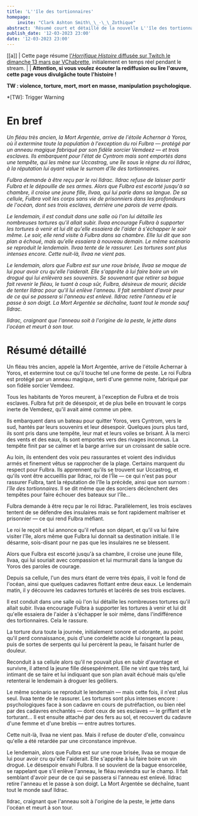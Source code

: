 ```yaml
---
title: 'L''île des tortionnaires'
homepage:
    invite: "Clark Ashton Smith\_\_·\_\_Zothique"
abstract: 'Résumé court et détaillé de la nouvelle L''île des tortionnaires, publiée par Clark Ashton Smith dans la collection Zothique !'
publish_date: '12-03-2023 23:00'
date: '12-03-2023 23:00'
---
```


[[a]]
| Cette page résume [l'_Horrifique Histoire_ diffusée sur Twitch le dimanche 13 mars par VChabrette](https://www.twitch.tv/videos/1763449858?t=01h15m26s), initialement en temps réel pendant le stream.
|
| **Attention, si vous voulez écouter la rediffusion ou lire l'œuvre, cette page vous divulgâche toute l'histoire !**

**TW : violence, torture, mort, mort en masse, manipulation psychologique.**

*[TW]: Trigger Warning

# En bref

_Un fléau très ancien, la Mort Argentée, arrive de l'étoile Achernar à Yoros, où il extermine toute la population à l'exception du roi Fulbra — protégé par un anneau magique fabriqué par son fidèle sorcier Vemdeez — et trois esclaves. Ils embarquent pour l'état de Cyntrom mais sont emportés dans une tempête, qui les mène sur Uccastrog, une île sous le règne du roi Ildrac, à la réputation lui ayant value le surnom d'île des tortionnaires._

_Fulbra demande à être reçu par le roi Ildrac. Ildrac refuse de laisser partir Fulbra et le dépouille de ses armes. Alors que Fulbra est escorté jusqu'à sa chambre, il croise une jeune fille, Ilvaa, qui lui parle dans sa langue. De sa cellule, Fulbra voit les corps sans vie de prisonniers dans les profondeurs de l'océan, dont ses trois esclaves, derrière une parois de verre épais._

_Le lendemain, il est conduit dans une salle où l'on lui détaille les nombreuses tortures qu'il allait subir. Ilvaa encourage Fulbra à supporter les tortures à venir et lui dit qu'elle essaiera de l'aider à s'échapper le soir même. Le soir, elle rend visite à Fulbra dans sa chambre. Elle lui dit que son plan a échoué, mais qu'elle essaiera à nouveau demain. Le même scénario se reproduit le lendemain. Ilvaa tente de le rassurer. Les tortures sont plus intenses encore. Cette nuit-là, Ilvaa ne vient pas._

_Le lendemain, alors que Fulbra est sur une roue brisée, Ilvaa se moque de lui pour avoir cru qu'elle l'aiderait. Elle s'apprête à lui faire boire un vin drogué qui lui enlèvera ses souvenirs. Se souvenant que retirer sa bague fait revenir le fléau, le tuant à coup sûr, Fulbra, désireux de mourir, décide de tenter Ildrac pour qu'il lui enlève l'anneau. Il fait semblant d'avoir peur de ce qui se passera si l'anneau est enlevé. Ildrac retire l'anneau et le passe à son doigt. La Mort Argentée se déchaîne, tuant tout le monde sauf Ildrac._

_Ildrac, craignant que l'anneau soit à l'origine de la peste, le jette dans l'océan et meurt à son tour._

# Résumé détaillé

Un fléau très ancien, appelé la Mort Argentée, arrive de l'étoile Achernar à Yoros, et extermine tout ce qu'il touche tel une forme de peste. Le roi Fulbra est protégé par un anneau magique, serti d'une gemme noire, fabriqué par son fidèle sorcier Vemdeez.

Tous les habitants de Yoros meurent, à l'exception de Fulbra et de trois esclaves. Fulbra fut prit de désespoir, et de plus belle en trouvant le corps inerte de Vemdeez, qu'il avait aimé comme un père.

Ils embarquent dans un bateau pour quitter Yoros, vers Cyntrom, vers le sud, hantés par leurs souvenirs et leur désespoir. Quelques jours plus tard, ils sont pris dans une tempête, leur mat et leurs voiles se brisant. À la merci des vents et des eaux, ils sont emportés vers des rivages inconnus. La tempête finit par se calmer et la barge arrive sur un croissant de sable ocre.

Au loin, ils entendent des voix peu rassurantes et voient des individus armés et finement vêtus se rapprocher de la plage. Certains marquent du respect pour Fulbra. Ils apprennent qu'ils se trouvent sur Uccastrog, et qu'ils vont être accueillis par Ildrac, roi de l'Île — ce qui n'est pas pour rassurer Fulbra, tant la réputation de l'île la précède, ainsi que son surnom : _l'île des tortionnaires_. Il se dit même que des sorciers déclenchent des tempêtes pour faire échouer des bateaux sur l'île…

Fulbra demande à être reçu par le roi Ildrac. Parallèlement, les trois esclaves tentent de se défendre des insulaires mais se font rapidement maîtriser et prisonnier — ce qui rend Fulbra méfiant.

Le roi le reçoit et lui annonce qu'il refuse son départ, et qu'il va lui faire visiter l'île, alors même que Fulbra lui donnait sa destination initiale. Il le désarme, sois-disant pour ne pas que les insulaires ne se blessent.

Alors que Fulbra est escorté jusqu'à sa chambre, il croise une jeune fille, Ilvaa, qui lui souriait avec compassion et lui murmurait dans la langue du Yoros des paroles de courage.

Depuis sa cellule, l'un des murs étant de verre très épais, il voit le fond de l'océan, ainsi que quelques cadavres flottant entre deux eaux. Le lendemain matin, il y découvre les cadavres torturés et lacérés de ses trois esclaves.

Il est conduit dans une salle où l'on lui détaille les nombreuses tortures qu'il allait subir. Ilvaa encourage Fulbra à supporter les tortures à venir et lui dit qu'elle essaiera de l'aider à s'échapper le soir même, dans l'indifférence des tortionnaires. Cela le rassure.

La torture dura toute la journée, initialement sonore et odorante, au point qu'il perd connaissance, puis d'une cordelette acide lui rongeant la peau, puis de sortes de serpents qui lui percèrent la peau, le faisant hurler de douleur.

Reconduit à sa cellule alors qu'il ne pouvait plus en subir d'avantage et survivre, il attend la jeune fille désespérément. Elle ne vint que très tard, lui intimant de se taire et lui indiquant que son plan avait échoué mais qu'elle retenterai le lendemain à droguer les geôliers.

Le même scénario se reproduit le lendemain — mais cette fois, il n'est plus seul. Ilvaa tente de le rassurer. Les tortures sont plus intenses encore : psychologiques face à son cadavre en cours de putréfaction, ou bien réel par des cadavres enchantés — dont ceux de ses esclaves — le griffant et le torturant… Il est ensuite attaché par des fers au sol, et recouvert du cadavre d'une femme et d'une brebis — entre autres tortures.

Cette nuit-là, Ilvaa ne vient pas. Mais il refuse de douter d'elle, convaincu qu'elle a été retardée par une circonstance imprévue.

Le lendemain, alors que Fulbra est sur une roue brisée, Ilvaa se moque de lui pour avoir cru qu'elle l'aiderait. Elle s'apprête à lui faire boire un vin drogué. Le désespoir envahi Fulbra. Il se souvient de la bague ensorcelée, se rappelant que s'il enlève l'anneau, le fléau reviendra sur le champ. Il fait semblant d'avoir peur de ce qui se passera si l'anneau est enlevé. Ildrac retire l'anneau et le passe à son doigt. La Mort Argentée se déchaîne, tuant tout le monde sauf Ildrac.

Ildrac, craignant que l'anneau soit à l'origine de la peste, le jette dans l'océan et meurt à son tour.